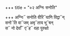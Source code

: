 +++
title = "०२ अग्निः सनोति"

+++
अग्निः᳓ सनोति वीरि᳓याणि विद्वा᳓न्  
सनो᳓ति वा᳓जम् अमृ᳓ताय भू᳓षन्  
स᳓ नो देवाँ᳓ ए᳓ह᳓ वहा पुरुक्षो
